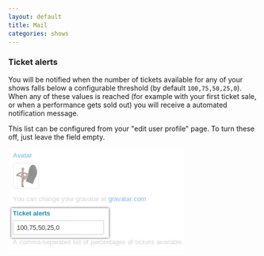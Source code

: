 ```yaml
---
layout: default
title: Mail
categories: shows
---
```


### Ticket alerts

You will be notified when the number of tickets available for any of your shows falls below a configurable threshold (by default `100,75,50,25,0`). When any of these values is reached (for example with your first ticket sale, or when a performance gets sold out) you will receive a automated notification message.

This list can be configured from your "edit user profile" page. To turn these off, just leave the field empty.

<p><img src="/img/ticket-alerts.png" class="help-img"></p>
